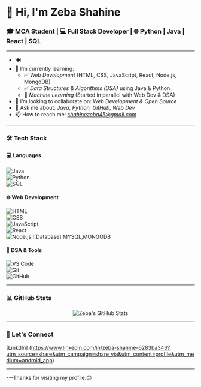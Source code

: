 # 👋 Hi, I'm Zeba Shahine

### 🎓 MCA Student | 💻 Full Stack Developer | 🌐 Python | Java | React | SQL

---

- 🍽  
- 🌱 I’m currently learning:  
  - ✅ *Web Development* (HTML, CSS, JavaScript, React, Node.js, MongoDB)  
  - ✅ *Data Structures & Algorithms (DSA)* using Java & Python  
  - 🔄 *Machine Learning* (Started in parallel with Web Dev & DSA)  
- 🤝 I’m looking to collaborate on: *Web Development & Open Source*  
- 💬 Ask me about: *Java, Python, GitHub, Web Dev*  
- 📫 How to reach me: *shahinezeba45@gmail.com*

---

### 🛠 Tech Stack

#### 💻 Languages   
![Java](https://img.shields.io/badge/-Java-007396?style=flat&logo=java&logoColor=white)  
![Python](https://img.shields.io/badge/-Python-3776AB?style=flat&logo=python&logoColor=white)  
![SQL](https://img.shields.io/badge/-SQL-4479A1?style=flat&logo=MySQL&logoColor=white)

#### 🌐 Web  Development
![HTML](https://img.shields.io/badge/-HTML5-E34F26?style=flat&logo=html5&logoColor=white)  
![CSS](https://img.shields.io/badge/-CSS3-1572B6?style=flat&logo=css3&logoColor=white)  
![JavaScript](https://img.shields.io/badge/-JavaScript-F7DF1E?style=flat&logo=javascript&logoColor=black)  
![React](https://img.shields.io/badge/-React-61DAFB?style=flat&logo=react&logoColor=black)  
![Node.js](https://img.shields.io/badge/-Node.js-339933?style=flat&logo=node.js&logoColor=white)
![Database]:MYSQL,MONGODB

#### 🧠 DSA & Tools  
![VS Code](https://img.shields.io/badge/-VSCode-007ACC?style=flat&logo=visual-studio-code&logoColor=white)  
![Git](https://img.shields.io/badge/-Git-F05032?style=flat&logo=git&logoColor=white)  
![GitHub](https://img.shields.io/badge/-GitHub-181717?style=flat&logo=github&logoColor=white)

---

### 📊 GitHub Stats

<p align="center">
  <img src="https://github-readme-stats.vercel.app/api?username=zebashahine&show_icons=true&theme=radical" alt="Zeba's GitHub Stats" />
</p>

---

### 🔗 Let's Connect

[Linkdln] (https://www.linkedin.com/in/zeba-shahine-6283ba346?utm_source=share&utm_campaign=share_via&utm_content=profile&utm_medium=android_app) 

---

---Thanks for visiting my profile.😊
